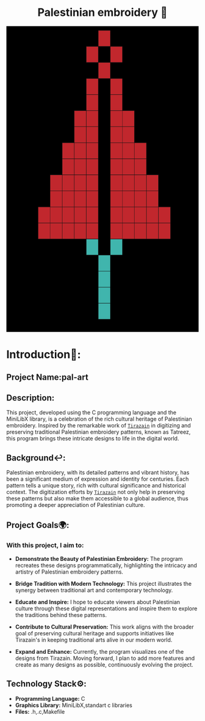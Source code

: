 <h1 align="center">Palestinian embroidery 🍉</h1>


<p align="center">
  <img src="https://github.com/yazan-metax/pal-art/blob/main/image2/Screenshot%202024-01-24%20at%2022.13.14.png" height="800">
</p>


# Introduction🚀:

## Project Name:pal-art

## Description:

This project, developed using the C programming language and the MiniLibX library, is a celebration of the rich cultural heritage of Palestinian embroidery. Inspired by the remarkable work of [`Tirazain`](https://tirazain.com/) in digitizing and preserving traditional Palestinian embroidery patterns, known as Tatreez, this program brings these intricate designs to life in the digital world.

## Background↩️:

Palestinian embroidery, with its detailed patterns and vibrant history, has been a significant medium of expression and identity for centuries. Each pattern tells a unique story, rich with cultural significance and historical context. The digitization efforts by [`Tirazain`](https://tirazain.com/) not only help in preserving these patterns but also make them accessible to a global audience, thus promoting a deeper appreciation of Palestinian culture.

## Project Goals🌍:

### With this project, I aim to:

- **Demonstrate the Beauty of Palestinian Embroidery:** The program recreates these designs programmatically, highlighting the intricacy and artistry of Palestinian embroidery patterns.

- **Bridge Tradition with Modern Technology:** This project illustrates the synergy between traditional art and contemporary technology.

- **Educate and Inspire:** I hope to educate viewers about Palestinian culture through these digital representations and inspire them to explore the traditions behind these patterns.

- **Contribute to Cultural Preservation:** This work aligns with the broader goal of preserving cultural heritage and supports initiatives like Tirazain's in keeping traditional arts alive in our modern world.
- **Expand and Enhance:** Currently, the program visualizes one of the designs from Tirazain. Moving forward, I plan to add more features and create as many designs as possible, continuously evolving the project.

## Technology Stack⚙️:

- **Programming Language:** C
- **Graphics Library:** MiniLibX,standart c libraries
- **Files:** .h,.c,Makefile



